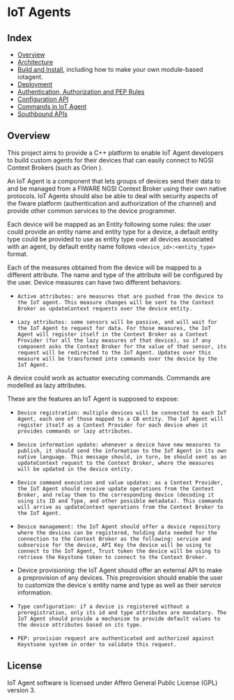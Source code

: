 # IoT Agents
## Index

* [Overview](#overview)
* [Architecture](doc/architecture.md)
* [Build and Install](doc/build.md), including how to make your own module-based iotagent.
* [Deployment](doc/deploy.md)
* [Authentication, Authorization and PEP Rules](doc/pep.md)
* [Configuration API](doc/north_api.md)
* [Commands in IoT Agent](doc/commands.md)
* [Southbound APIs](doc/modules.md)

## <a name="overview">Overview</a>
This project aims to provide a C++ platform to enable IoT Agent developers to build custom agents for their devices that can easily connect to NGSI Context Brokers (such as Orion ).

An IoT Agent is a component that lets groups of devices send their data to and be managed from a FIWARE NGSI Context Broker using their own native protocols. IoT Agents should also be able to deal with security aspects of the fiware platform (authentication and authorization of the channel) and provide other common services to the device programmer.

Each device will be mapped as an Entity following some rules: the user could provide an entity name and entity type for a device, a default entity type could be provided to use as entity type over all devices associated with an agent, by default entity name follows `<device_id>:<entity_type>` format.

Each of the measures obtained from the device will be mapped to a different attribute. The name and type of the attribute will be configured by the user. Device measures can have two different behaviors:

-     Active attributes: are measures that are pushed from the device to the IoT agent. This measure changes will be sent to the Context Broker as updateContext requests over the device entity.
-     Lazy attributes: some sensors will be passive, and will wait for the IoT Agent to request for data. For those measures, the IoT Agent will register itself in the Context Broker as a Context Provider (for all the lazy measures of that device), so if any component asks the Context Broker for the value of that sensor, its request will be redirected to the IoT Agent. Updates over this measure will be transformed into commands over the device by the IoT Agent.

A device could work as actuator executing commands. Commands are modelled as lazy attributes.

These are the features an IoT Agent is supposed to expose:

-     Device registration: multiple devices will be connected to each IoT Agent, each one of those mapped to a CB entity. The IoT Agent will register itself as a Context Provider for each device when it provides commands or lazy attributes.
-     Device information update: whenever a device have new measures to publish, it should send the information to the IoT Agent in its own native language. This message should, in turn, be should sent as an updateContext request to the Context Broker, where the measures will be updated in the device entity.
-     Device command execution and value updates: as a Context Provider, the IoT Agent should receive update operations from the Context Broker, and relay them to the corresponding device (decoding it using its ID and Type, and other possible metadata). This commands will arrive as updateContext operations from the Context Broker to the IoT Agent.
-     Device management: the IoT Agent should offer a device repository where the devices can be registered, holding data needed for the connection to the Context Broker as the following: service and subservice for the device, API Key the device will be using to connect to the IoT Agent, Trust token the device will be using to retrieve the Keystone token to connect to the Context Broker.
-    Device provisioning: the IoT Agent should offer an external API to make a preprovision of any devices. This preprovision should enable the user to customize the device`s entity name and type as well as their service information.
-     Type configuration: if a device is registered without a preregistration, only its id and type attributes are mandatory. The IoT Agent should provide a mechanism to provide default values to the device attributes based on its type.
-     PEP: provision request are authenticated and authorized against Keystsone system in order to validate this request.









## License ##
IoT Agent software is licensed under Affero General Public License (GPL) version 3.
